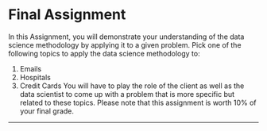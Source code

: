 # Final Assignment
In this Assignment, you will demonstrate your understanding of the data science methodology by applying it to a given problem. Pick one of the following topics to apply the data science methodology to:
1. Emails
2. Hospitals
3. Credit Cards
You will have to play the role of the client as well as the data scientist to come up with a problem that is more specific but related to these topics. Please note that this assignment is worth 10% of your final grade.
----
